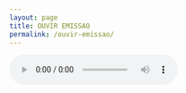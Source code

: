 ```yaml
---
layout: page
title: OUVIR EMISSAO
permalink: /ouvir-emissao/
---
```

<audio controls="">

autoplay="autoplay"><source
src="http://178.32.239.25:8047/index.html.mp3" type="audio/mp3">
     Your browser does not support the audio tag.
   </audio>


http://tun.in/sfqWB
